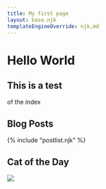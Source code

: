 ```yaml
---
title: My first page
layout: base.njk
templateEngineOverride: njk,md
---
```


# Hello World

## This is a test

of the index

## Blog Posts

{% include "postlist.njk" %}

## Cat of the Day

<img src="{{ catpic }}" />